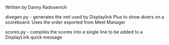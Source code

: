 Written by Danny Radosevich

divegen.py - generates the xml used by Displaylink Plus to show divers
on a scoreboard. Uses the order exported from Meet Manager

scores.py - compiles the scores into a single line to be added to a 
DisplayLink quick message
